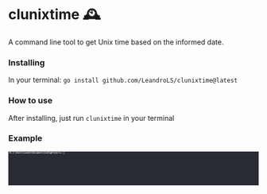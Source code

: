 # clunixtime :mantelpiece_clock:
A command line tool to get Unix time based on the informed date.

### Installing
In your terminal: `go install github.com/LeandroLS/clunixtime@latest`

### How to use
After installing, just run `clunixtime` in your terminal

### Example
![](clunixtimegif.gif)
